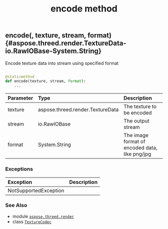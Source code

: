 ﻿---
title: encode method
second_title: Aspose.3D for Python via .NET API References
description: 
type: docs
weight: 30
url: /python-net/aspose.threed.render/texturecodec/encode/
is_root: false
---

## encode(, texture, stream, format) {#aspose.threed.render.TextureData-io.RawIOBase-System.String}

Encode texture data into stream using specified format



```python

@staticmethod
def encode(texture, stream, format):
    ...
```


| Parameter | Type | Description |
| :- | :- | :- |
| texture | aspose.threed.render.TextureData | The texture to be encoded |
| stream | io.RawIOBase | The output stream |
| format | System.String | The image format of encoded data, like png/jpg |
### Exceptions
| Exception | Description |
| :- | :- |
| NotSupportedException |  |





### See Also
* module [`aspose.threed.render`](../../)
* class [`TextureCodec`](/3d/python-net/aspose.threed.render/texturecodec)
